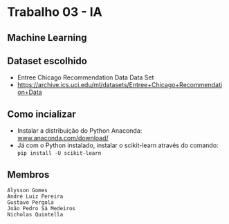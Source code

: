# Trabalho 03 - IA
## Machine Learning

## Dataset escolhido  

- Entree Chicago Recommendation Data Data Set 
- https://archive.ics.uci.edu/ml/datasets/Entree+Chicago+Recommendation+Data

## Como incializar
- Instalar a distribuição do Python Anaconda: www.anaconda.com/download/
- Já com o Python instalado, instalar o scikit-learn através do comando: ``` pip install -U scikit-learn ```

## Membros 
	Alysson Gomes
	André Luiz Pereira
	Gustavo Pergola
	João Pedro Sá Medeiros
	Nicholas Quintella
	
